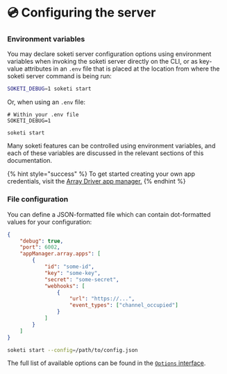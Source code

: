 # 💿 Configuring the server

### Environment variables

You may declare soketi server configuration options using environment variables when invoking the soketi server directly on the CLI, or as key-value attributes in an `.env` file that is placed at the location from where the soketi server command is being run:

```bash
SOKETI_DEBUG=1 soketi start
```

Or, when using an `.env` file:

```
# Within your .env file
SOKETI_DEBUG=1
```

```
soketi start
```

Many soketi features can be controlled using environment variables, and each of these variables are discussed in the relevant sections of this documentation.

{% hint style="success" %}
To get started creating your own app credentials, visit the [Array Driver app manager.](../app-management/array-driver.md)
{% endhint %}

### File configuration

You can define a JSON-formatted file which can contain dot-formatted values for your configuration:

```json
{
    "debug": true,
    "port": 6002,
    "appManager.array.apps": [
        {
            "id": "some-id",
            "key": "some-key",
            "secret": "some-secret",
            "webhooks": [
                {
                    "url": "https://...",
                    "event_types": ["channel_occupied"]
                }
            ]
        }
    ]
}
```

```bash
soketi start --config=/path/to/config.json
```

The full list of available options can be found in the [`Options` interface](https://github.com/soketi/soketi/blob/master/src/options.ts).
